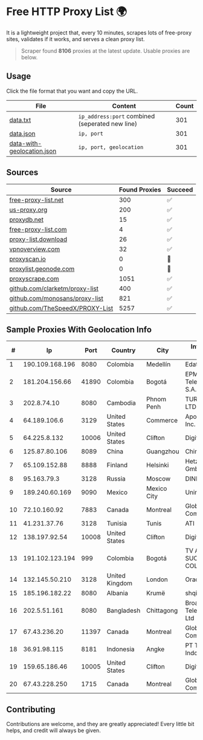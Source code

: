 
# Free HTTP Proxy List 🌍

It is a lightweight project that, every 10 minutes, scrapes lots of free-proxy sites, validates if it works, and serves a clean proxy list.


> Scraper found **8106** proxies at the latest update. Usable proxies are below.

## Usage

Click the file format that you want and copy the URL.


|File|Content|Count|
|----|-------|-----|
|[data.txt](https://raw.githubusercontent.com/themiralay/Proxy-List-World/master/data.txt)|`ip_address:port` combined (seperated new line)|301|
|[data.json](https://raw.githubusercontent.com/themiralay/Proxy-List-World/master/data.json)|`ip, port`|301|
|[data-with-geolocation.json](https://raw.githubusercontent.com/themiralay/Proxy-List-World/master/data-with-geolocation.json)|`ip, port, geolocation`|301|

## Sources

|Source|Found Proxies|Succeed|
|------|-------------|-------|
|[free-proxy-list.net](https://free-proxy-list.net)|300|✅|
|[us-proxy.org](https://www.us-proxy.org)|200|✅|
|[proxydb.net](http://proxydb.net)|15|✅|
|[free-proxy-list.com](https://free-proxy-list.com/?page=&port=&type%5B%5D=http&type%5B%5D=https&up_time=0&search=Search)|4|✅|
|[proxy-list.download](https://www.proxy-list.download/HTTP)|26|✅|
|[vpnoverview.com](https://vpnoverview.com/privacy/anonymous-browsing/free-proxy-servers)|32|✅|
|[proxyscan.io](https://www.proxyscan.io)|0|🚫|
|[proxylist.geonode.com](https://proxylist.geonode.com/api/proxy-list?limit=300&page=1&sort_by=lastChecked&sort_type=desc&protocols=http,https)|0|🚫|
|[proxyscrape.com](https://api.proxyscrape.com/v2/?request=displayproxies&protocol=http&timeout=10000&country=all&ssl=all&anonymity=all)|1051|✅|
|[github.com/clarketm/proxy-list](https://raw.githubusercontent.com/clarketm/proxy-list/master/proxy-list-raw.txt)|400|✅|
|[github.com/monosans/proxy-list](https://raw.githubusercontent.com/monosans/proxy-list/main/proxies/http.txt)|821|✅|
|[github.com/TheSpeedX/PROXY-List](https://raw.githubusercontent.com/TheSpeedX/PROXY-List/master/http.txt)|5257|✅|


## Sample Proxies With Geolocation Info

|#|Ip|Port|Country|City|Internet Service Provider|
|-|--|----|-------|----|-------------------------|
|1|190.109.168.196|8080|Colombia|Medellín|Edatel S.a. E.S.P|
|2|181.204.156.66|41890|Colombia|Bogotá|EPM Telecomunicaciones S.A. E.S.P.|
|3|202.8.74.10|8080|Cambodia|Phnom Penh|TURBOTECH CO., LTD.|
|4|64.189.106.6|3129|United States|Commerce|Apogee Telecom Inc.|
|5|64.225.8.132|10006|United States|Clifton|DigitalOcean, LLC|
|6|125.87.80.106|8089|China|Guangzhou|Chinanet|
|7|65.109.152.88|8888|Finland|Helsinki|Hetzner Online GmbH|
|8|95.163.79.3|3128|Russia|Moscow|DINET|
|9|189.240.60.169|9090|Mexico|Mexico City|Uninet S.A. de C.V.|
|10|72.10.160.92|7883|Canada|Montreal|GloboTech Communications|
|11|41.231.37.76|3128|Tunisia|Tunis|ATI - ISP|
|12|138.197.92.54|10008|United States|Clifton|DigitalOcean, LLC|
|13|191.102.123.194|999|Colombia|Bogotá|TV AZTECA SUCURSAL COLOMBIA|
|14|132.145.50.210|3128|United Kingdom|London|Oracle Corporation|
|15|185.196.182.22|8080|Albania|Krumë|shqiponjaisp.al LLC|
|16|202.5.51.161|8080|Bangladesh|Chittagong|Broad Band Telecom Services Ltd|
|17|67.43.236.20|11397|Canada|Montreal|GloboTech Communications|
|18|36.91.98.115|8181|Indonesia|Angke|PT Telekomunikasi Indonesia|
|19|159.65.186.46|10005|United States|Clifton|DigitalOcean, LLC|
|20|67.43.228.250|1715|Canada|Montreal|GloboTech Communications|



## Contributing

Contributions are welcome, and they are greatly appreciated! Every
little bit helps, and credit will always be given.

